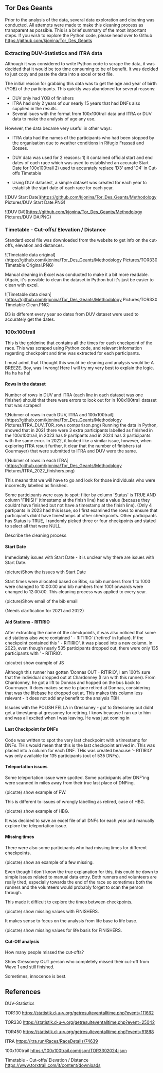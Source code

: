 ## Tor Des Geants
Prior to the analysis of the data, several data exploration and cleaning was conducted. All attempts were made to make this cleaning process as transparent as possible.
This is a brief summary of the most important steps.
If you wish to explore the Python code,  please head over to Github https://github.com/kjonina/Tor_Des_Geants

### Extracting DUV-Statistics and ITRA data
Although it was considered to write Python code to scrape the data, it was decided that it would be too time consuming to be of benefit. It was decided to just copy and paste the data into a excel or text file. 

The initial reason for grabbing this data was to get the age and year of birth (YOB) of the participants. This quickly was abandoned for several reasons: 
- DUV only had YOB of finishers
- ITRA had only 2 years of our nearly 15 years that had DNFs also supplied in the results. 
- Several isues with the format from 100x100trail data and ITRA or DUV data to make the analysis of age any use. 

However, the data became very useful in other ways:
- ITRA data had the names of the participants who had been stopped by the organisation due to weather conditions in Rifugio Frassati and Bosses.
- DUV data was used for 2 reasons: 1) it contained official start and end dates of each race which was used to established an accurate Start Date for 100x100trail 2) used to accurately replace 'D3' amd 'D4' in Cut-offs Timetable

- Using DUV datasest, a simple dataset was created for each year to establish the start date of each race for each year. 

![DUV Start Date](https://github.com/kjonina/Tor_Des_Geants/Methodology Pictures/DUV Start Date.PNG)

![DUV D#](https://github.com/kjonina/Tor_Des_Geants/Methodology Pictures/DUV D#.PNG)

### Timetable - Cut-offs/ Elevation / Distance
Standard excel file was downloaded from the website to get info on the cut-offs, elevation and distances. 

![Timetable data original](https://github.com/kjonina/Tor_Des_Geants/Methodology Pictures/TOR330 Timetable Original.PNG)

Manual cleaning in Excel was conducted to make it a bit more readable.
(Again, it's possible to clean the dataset in Python but it's just be easier to clean with excel.

![Timetable data clean](https://github.com/kjonina/Tor_Des_Geants/Methodology Pictures/TOR330 Timetable Clean.PNG)

D3 is different every year so dates from DUV dataset were used to accurately get the dates.

### 100x100trail
This is the goldmine that contains all the times for each checkpoint of the race. This was scraped using Python code, and relevant information regarding checkpoint and time was extracted for each participants. 

I must admit that I thought this would be cleaning and analysis would be A BREEZE. Boy, was I wrong! Here I will try my very best to explain the logic. Ha ha ha ha!

#### Rows in the dataset
Number of rows in DUV and ITRA (each line in each dataset was one finisher) should that there were errors to look out for in 100x100trail dataset that was scraped!

![Nubmer of rows in each DUV, ITRA and 100x100trail](https://github.com/kjonina/Tor_Des_Geants/Methodology Pictures/ITRA_DUV_TOR_rows comparison.png)
Running the data in Python, showed that in 2021 there were 3 extra participants labelled as finished in the 100x100trail, in 2023  has 9 partipants and in 2024 has 3 participants with the same error.
In 2022, it looked like a similar issue, however, when exploring ITRA result further, it clear that the number of finishers (at Courmayer) that were submitted to ITRA and DUV were  the same.  

![Nubmer of rows in each ITRA](https://github.com/kjonina/Tor_Des_Geants/Methodology Pictures/ITRA_2022_finishers.png)

This means that we will have to go and look for those individuals who were incorrectly labelled as finished.


Some participants were easy to spot: filter by column 'Status' is TRUE AND column 'FINISH' (timestamp at the finish line) had a value (because they couldnt have finished but not have a timestamp at the finish line).
(Only 4 partipants in 2023 had this issue, so I first examined the rows to ensure that participants didnt have timestamps at other checkpoints. 
Other participants has Status is TRUE, I randomly picked three or four checkpoints and stated to select all that were NULL. 

Describe the cleaning process.

#### Start Date
Immediately issues with Start Date - it is unclear why there are issues with Start Date. 

(picture)Show the issues with Start Date

Start times were allocated based on Bibs, so bib numbers from 1 to 1000 were changed to 10:00:00 and bib numbers from 1001 onwards were changed to 12:00:00. 
This cleaning process was applied to every year.

(picture)Show email of the bib email

(Needs clarification for 2021 and 2022)

#### Aid Stations - RITIRIO
After extracting the name of the checkpoints, it was also noticed that some aid stations also were contained ' - RITIRIO' ('retired' in Italian). 
If the checkpoint contained this ' - RITIRIO', it was placed into a new column. In 2023, even though nearly 535 participants dropped out, there were only 135 participants with ' -  RITIRIO'.

(picutre) show example of JS

Although this runner has gotten  'Donnas OUT - RITIRIO', I am 100% sure that the individual dropped out at Chardonney (I ran with this runner).
From Chardonney, he got a lift to Donnas and hopped on the bus back to Courmayer. It does makes sense to place retired at Donnas, considering that was the lifebase he dropped out at. 
This makes this column less relevant - it does not add any benefit to the analysis TBH.


Issuses with the POLISH FELLA in Gressoney - got to Gressoney but didnt get a timestamp at gressoney for retiring. I know beacuse I ran up to him and was all excited when I was leaving. He was just coming in

#### Last Checkpoint for DNFs
Code was written to spot the very last checkpoint with a timestamp for DNFs. THis would mean that this is the last checkpoint arrived in.
This was placed into a column for each DNF. 
THis was created beacuse '- RITIRIO' was only available for 135 participants (out of 535 DNFs).


#### Teleportation issues
Some teleportation issue were spotted. Some participants after DNF'ing were scanned in miles away from their true last place of DNFing.

(picutre) show example of PW.

This is different to issues of wrongly labelling as retired, case of HBG.

(picutre) show example of HBG.

It was decided to save an excel file of all DNFs for each year and manually explore the teleportation issue. 

#### Missing times
There were also some participants who had missing times for different checkpoints. 

(picutre) show an example of a few missing.

Even though I don't know the true explanation for this, this could be down to simple issues related to manual data entry. 
Both runners and volunteers are really tired, especially towards the end of the race so sometimes both the runners and the volunteers would probably forget to scan the person through. 

This made it difficult to explore the times between checkpoints. 

(picutre) show missing values with FINISHERS. 



It makes sense to focus on the analysis from life base to life base. 

(picutre) show missing values for life basis for FINISHERS.



#### Cut-Off analysis
How many people missed the cut-offs?

Show Gressoney OUT person who completely missed their cut-off from Wave 1 and still finished. 

Sometimes, innocence is best.










## References
DUV-Statistics

TOR130
https://statistik.d-u-v.org/getresulteventalltime.php?event=111662

TOR330
https://statistik.d-u-v.org/getresulteventalltime.php?event=25042

TOR450
https://statistik.d-u-v.org/getresulteventalltime.php?event=91888


ITRA
https://itra.run/Races/RaceDetails/74639

100x100trail
https://100x100trail.com/json/TOR3302024.json


Timetable - Cut-offs/ Elevation / Distance
https://www.torxtrail.com/it/content/downloads